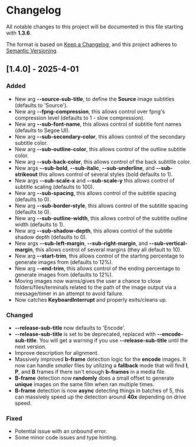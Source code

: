 # Changelog

All notable changes to this project will be documented in this file starting with **1.3.6**.

The format is based on [Keep a Changelog](https://keepachangelog.com/en/1.1.0/),
and this project adheres to [Semantic Versioning](https://semver.org/spec/v2.0.0.html).

## [1.4.0] - 2025-4-01

### Added

- New arg **--source-sub-title**, to define the **Source** image subtitles (defaults to 'Source').
- New arg **--fpng-compression**, this allows control over fpng's compression level (defaults to 1 - slow compression).
- New arg **--sub-font-name**, this allows control of subtitle font names (defaults to Segoe UI).
- New arg **--sub-secondary-color**, this allows control of the secondary subtitle color.
- New arg **--sub-outline-color**, this allows control of the outline subtitle color.
- New arg **--sub-back-color**, this allows control of the back subtitle color.
- New args **--sub-bold**, **--sub-italic**, **--sub-underline**, and **--sub-strikeout** this allows control of several styles (bold defaults to 1).
- New args **--sub-scale-x** and **--sub-scale-y** this allows control of subtitle scaling (defaults to 100).
- New arg **--sub-spacing**, this allows control of the subtitle spacing (defaults to 0).
- New arg **--sub-border-style**, this allows control of the subtitle spacing (defaults to 0).
- New arg **--sub-outline-width**, this allows control of the subtitle outline width (defaults to 1).
- New arg **--sub-shadow-depth**, this allows control of the subtitle shadow depth (defaults to 0).
- New args **--sub-left-margin**, **--sub-right-margin**, and **--sub-vertical-margin**, this allows control of several margins (they all default to 10).
- New arg **--start-trim**, this allows control of the starting percentage to generate images from (defaults to 12%).
- New arg **--end-trim**, this allows control of the ending percentage to generate images from (defaults to 12%).
- Moving images now warns/gives the user a chance to close folders/files/terminals related to the path of the image output via a message/timer in an attempt to avoid failure.
- Now catches **KeyboardInterrupt** and properly exits/cleans up.

### Changed

- **--release-sub-title** now defaults to 'Encode'.
- **--release-sub-title** is set to be deprecated, replaced with **--encode-sub-title**. You will get a warning if you use **--release-sub-title** until the next version.
- Improve description for alignment.
- Massively improved **b-frame** detection logic for the **encode** images. It now can handle _smaller_ files by utilizing a **fallback** mode that will find **I**, **P**, and **B** frames if there isn't enough **b-frames** in a media file.
- **B-frame** detection now **randomly** does a small offset to generate **unique** images on the same film when ran multiple times.
- **B-frame** detection is now **async** detecting things in batches of 5, this can massively speed up the detection around **40x** depending on drive speed.

### Fixed

- Potential issue with an unbound error.
- Some minor code issues and type hinting.
